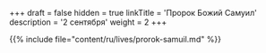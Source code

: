 +++
draft = false
hidden = true
linkTitle = 'Пророк Божий Самуил'
description = '2 сентября'
weight = 2
+++

{{% include file="content/ru/lives/prorok-samuil.md" %}}
